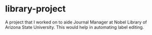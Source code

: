 # library-project
A project that I worked on to aide Journal Manager at Nobel Library of Arizona State University. This would help in automating label editing.
